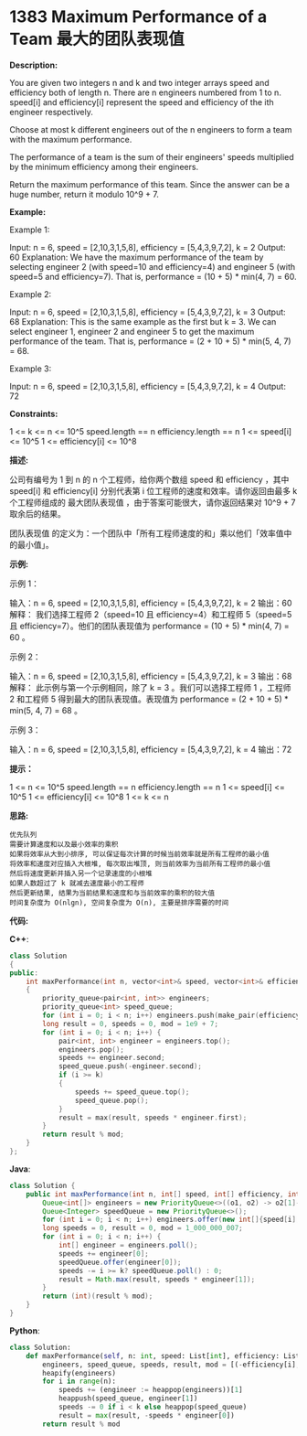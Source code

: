 # 1383 Maximum Performance of a Team 最大的团队表现值

__Description:__

You are given two integers n and k and two integer arrays speed and efficiency both of length n. There are n engineers numbered from 1 to n. speed[i] and efficiency[i] represent the speed and efficiency of the ith engineer respectively.

Choose at most k different engineers out of the n engineers to form a team with the maximum performance.

The performance of a team is the sum of their engineers' speeds multiplied by the minimum efficiency among their engineers.

Return the maximum performance of this team. Since the answer can be a huge number, return it modulo 10^9 + 7.

__Example:__

Example 1:

Input: n = 6, speed = [2,10,3,1,5,8], efficiency = [5,4,3,9,7,2], k = 2
Output: 60
Explanation:
We have the maximum performance of the team by selecting engineer 2 (with speed=10 and efficiency=4) and engineer 5 (with speed=5 and efficiency=7). That is, performance = (10 + 5) * min(4, 7) = 60.

Example 2:

Input: n = 6, speed = [2,10,3,1,5,8], efficiency = [5,4,3,9,7,2], k = 3
Output: 68
Explanation:
This is the same example as the first but k = 3. We can select engineer 1, engineer 2 and engineer 5 to get the maximum performance of the team. That is, performance = (2 + 10 + 5) * min(5, 4, 7) = 68.

Example 3:

Input: n = 6, speed = [2,10,3,1,5,8], efficiency = [5,4,3,9,7,2], k = 4
Output: 72

__Constraints:__

1 <= k <= n <= 10^5
speed.length == n
efficiency.length == n
1 <= speed[i] <= 10^5
1 <= efficiency[i] <= 10^8

__描述:__

公司有编号为 1 到 n 的 n 个工程师，给你两个数组 speed 和 efficiency ，其中 speed[i] 和 efficiency[i] 分别代表第 i 位工程师的速度和效率。请你返回由最多 k 个工程师组成的 最大团队表现值 ，由于答案可能很大，请你返回结果对 10^9 + 7 取余后的结果。

团队表现值 的定义为：一个团队中「所有工程师速度的和」乘以他们「效率值中的最小值」。

__示例:__

示例 1：

输入：n = 6, speed = [2,10,3,1,5,8], efficiency = [5,4,3,9,7,2], k = 2
输出：60
解释：
我们选择工程师 2（speed=10 且 efficiency=4）和工程师 5（speed=5 且 efficiency=7）。他们的团队表现值为 performance = (10 + 5) * min(4, 7) = 60 。

示例 2：

输入：n = 6, speed = [2,10,3,1,5,8], efficiency = [5,4,3,9,7,2], k = 3
输出：68
解释：
此示例与第一个示例相同，除了 k = 3 。我们可以选择工程师 1 ，工程师 2 和工程师 5 得到最大的团队表现值。表现值为 performance = (2 + 10 + 5) * min(5, 4, 7) = 68 。

示例 3：

输入：n = 6, speed = [2,10,3,1,5,8], efficiency = [5,4,3,9,7,2], k = 4
输出：72

__提示：__

1 <= n <= 10^5
speed.length == n
efficiency.length == n
1 <= speed[i] <= 10^5
1 <= efficiency[i] <= 10^8
1 <= k <= n

__思路:__

```text
优先队列
需要计算速度和以及最小效率的乘积
如果将效率从大到小排序, 可以保证每次计算的时候当前效率就是所有工程师的最小值
将效率和速度对应插入大根堆, 每次取出堆顶, 则当前效率为当前所有工程师的最小值
然后将速度更新并插入另一个记录速度的小根堆
如果人数超过了 k 就减去速度最小的工程师
然后更新结果, 结果为当前结果和速度和与当前效率的乘积的较大值
时间复杂度为 O(nlgn), 空间复杂度为 O(n), 主要是排序需要的时间
```

__代码:__

__C++__:

```C++
class Solution 
{
public:
    int maxPerformance(int n, vector<int>& speed, vector<int>& efficiency, int k) 
    {
        priority_queue<pair<int, int>> engineers;
        priority_queue<int> speed_queue;
        for (int i = 0; i < n; i++) engineers.push(make_pair(efficiency[i], speed[i]));
        long result = 0, speeds = 0, mod = 1e9 + 7;
        for (int i = 0; i < n; i++) {
            pair<int, int> engineer = engineers.top();
            engineers.pop();
            speeds += engineer.second;
            speed_queue.push(-engineer.second);
            if (i >= k)
            {
                speeds += speed_queue.top();
                speed_queue.pop();
            }
            result = max(result, speeds * engineer.first);
        }
        return result % mod;
    }
};
```

__Java__:

```Java
class Solution {
    public int maxPerformance(int n, int[] speed, int[] efficiency, int k) {
        Queue<int[]> engineers = new PriorityQueue<>((o1, o2) -> o2[1]- o1[1]);
        Queue<Integer> speedQueue = new PriorityQueue<>();
        for (int i = 0; i < n; i++) engineers.offer(new int[]{speed[i], efficiency[i]});
        long speeds = 0, result = 0, mod = 1_000_000_007;
        for (int i = 0; i < n; i++) {
            int[] engineer = engineers.poll();
            speeds += engineer[0];
            speedQueue.offer(engineer[0]);
            speeds -= i >= k? speedQueue.poll() : 0;
            result = Math.max(result, speeds * engineer[1]);
        }
        return (int)(result % mod);
    }
}
```

__Python__:

```Python
class Solution:
    def maxPerformance(self, n: int, speed: List[int], efficiency: List[int], k: int) -> int:
        engineers, speed_queue, speeds, result, mod = [(-efficiency[i], speed[i]) for i in range(n)], [], 0, 0, 10 ** 9 + 7
        heapify(engineers)
        for i in range(n):
            speeds += (engineer := heappop(engineers))[1]
            heappush(speed_queue, engineer[1])
            speeds -= 0 if i < k else heappop(speed_queue)
            result = max(result, -speeds * engineer[0])
        return result % mod
```
